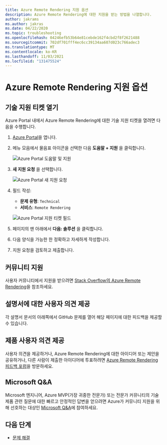 ```yaml
---
title: Azure Remote Rendering 지원 옵션
description: Azure Remote Rendering에 대한 지원을 받는 방법을 나열합니다.
author: jakrams
ms.author: jakras
ms.date: 04/22/2020
ms.topic: troubleshooting
ms.openlocfilehash: 04246efb53b64e81cebde162f4cbd2f8f2621488
ms.sourcegitcommit: 702df701fff4ec6cc39134aa607d023c766adec3
ms.translationtype: MT
ms.contentlocale: ko-KR
ms.lasthandoff: 11/03/2021
ms.locfileid: "131475524"
---
```

# <a name="azure-remote-rendering-support-options"></a>Azure Remote Rendering 지원 옵션

## <a name="open-a-tech-support-ticket"></a>기술 지원 티켓 열기

Azure Portal 내에서 Azure Remote Rendering에 대한 기술 지원 티켓을 열려면 다음을 수행합니다.

1. [Azure Portal](https://ms.portal.azure.com)을 엽니다.

1. 메뉴 모음에서 물음표 아이콘을 선택한 다음 **도움말 + 지원** 을 클릭합니다.

    ![Azure Portal 도움말 및 지원](media/portal-help.png)

1. **새 지원 요청** 을 선택합니다.

    ![Azure Portal 새 지원 요청](media/portal-new-request.png)

1. 필드 작성:

    * **문제 유형**: `Technical`
    * **서비스**: `Remote Rendering`

    ![Azure Portal 지원 티켓 필드](media/portal-request.png)

1. 페이지의 맨 아래에서 **다음: 솔루션** 을 클릭합니다.

1. 다음 양식을 가능한 한 정확하고 자세하게 작성합니다.

1. 지원 요청을 검토하고 제출합니다.

## <a name="community-support"></a>커뮤니티 지원

사용자 커뮤니티에서 지원을 받으려면 [Stack Overflow의 Azure Remote Rendering](https://stackoverflow.com/questions/tagged/azure-remote-rendering)을 참조하세요.

## <a name="provide-documentation-feedback"></a>설명서에 대한 사용자 의견 제공

각 설명서 문서의 아래쪽에서 GitHub 문제를 열어 해당 페이지에 대한 피드백을 제공할 수 있습니다.

## <a name="provide-product-feedback"></a>제품 사용자 의견 제공

사용자 의견을 제공하거나, Azure Remote Rendering에 대한 아이디어 또는 제안을 공유하거나, 다른 사람이 제출한 아이디어에 투표하려면 [Azure Remote Rendering 피드백 포럼](https://feedback.azure.com/d365community/forum/46aa4cc0-fd24-ec11-b6e6-000d3a4f07b8)을 방문하세요.


## <a name="microsoft-qa"></a>Microsoft Q&A

Microsoft 엔지니어, Azure MVP(가장 귀중한 전문가) 또는 전문가 커뮤니티의 기술 제품 관련 질문에 대한 빠르고 안정적인 답변을 얻으려면 Azure가 커뮤니티 지원을 위해 선호하는 대상인 [Microsoft Q&A](/answers/topics/azure-remote-rendering.html)에 참여하세요.

## <a name="next-steps"></a>다음 단계

* [문제 해결](troubleshoot.md)
